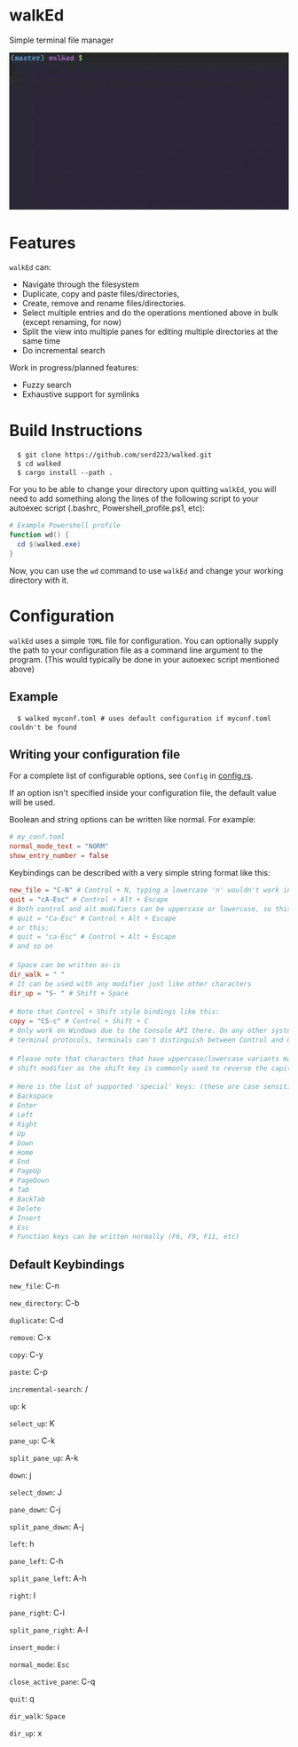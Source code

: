 # walkEd
Simple terminal file manager

![walked_demonstration.gif](github/walked_demonstration.gif)

# Features
`walkEd` can:
 - Navigate through the filesystem
 - Duplicate, copy and paste files/directories,
 - Create, remove and rename files/directories.
 - Select multiple entries and do the operations mentioned above in bulk (except renaming, for now)
 - Split the view into multiple panes for editing multiple directories at the same time
 - Do incremental search

Work in progress/planned features:
 - Fuzzy search
 - Exhaustive support for symlinks

# Build Instructions
```console
  $ git clone https://github.com/serd223/walked.git
  $ cd walked
  $ cargo install --path .
```

For you to be able to change your directory upon quitting `walkEd`, you will need to add something along the lines of the following script to your autoexec script (.bashrc, Powershell_profile.ps1, etc):
```powershell
# Example Powershell profile
function wd() {
  cd $(walked.exe)
}
```

Now, you can use the `wd` command to use `walkEd` and change your working directory with it.


# Configuration
`walkEd` uses a simple `TOML` file for configuration. You can optionally supply the path to your configuration file as a command line argument to the program. (This would typically be done in your autoexec script mentioned above)
## Example
```console
  $ walked myconf.toml # uses default configuration if myconf.toml couldn't be found
```
## Writing your configuration file
For a complete list of configurable options, see `Config` in [config.rs](https://github.com/serd223/walked/blob/master/src/config.rs).

If an option isn't specified inside your configuration file, the default value will be used.

Boolean and string options can be written like normal. For example:
```toml
# my_conf.toml
normal_mode_text = "NORM"
show_entry_number = false
```
Keybindings can be described with a very simple string format like this:
```toml
new_file = "C-N" # Control + N, typing a lowercase 'n' wouldn't work in this case
quit = "cA-Esc" # Control + Alt + Escape
# Both control and alt modifiers can be uppercase or lowercase, so this would be valid too:
# quit = "Ca-Esc" # Control + Alt + Escape
# or this:
# quit = "ca-Esc" # Control + Alt + Escape
# and so on

# Space can be written as-is
dir_walk = " "
# It can be used with any modifier just like other characters
dir_up = "S- " # Shift + Space

# Note that Control + Shift style bindings like this:
copy = "CS-c" # Control + Shift + C
# Only work on Windows due to the Console API there. On any other systems using standard
# terminal protocols, terminals can't distinguish between Control and Control + Shift modifiers.

# Please note that characters that have uppercase/lowercase variants may not work properly with the
# shift modifier as the shift key is commonly used to reverse the capitalization of the typed letter

# Here is the list of supported 'special' keys: (these are case sensitive, so you can't write "up" in your config)
# Backspace
# Enter
# Left
# Right
# Up
# Down
# Home
# End
# PageUp
# PageDown
# Tab
# BackTab
# Delete
# Insert
# Esc
# Function keys can be written normally (F6, F9, F11, etc)

```

## Default Keybindings
`new_file`: C-n

`new_directory`: C-b

`duplicate`: C-d

`remove`: C-x

`copy`: C-y

`paste`: C-p

`incremental-search`: /

`up`: k

`select_up`: K

`pane_up`: C-k

`split_pane_up`: A-k

`down`: j

`select_down`: J

`pane_down`: C-j

`split_pane_down`: A-j

`left`: h

`pane_left`: C-h

`split_pane_left`: A-h

`right`: l

`pane_right`: C-l

`split_pane_right`: A-l

`insert_mode`: i

`normal_mode`: `Esc`

`close_active_pane`: C-q

`quit`: q

`dir_walk`: `Space`

`dir_up`: x
